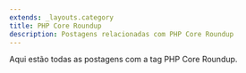 ```yaml
---
extends: _layouts.category
title: PHP Core Roundup
description: Postagens relacionadas com PHP Core Roundup
---
```


Aqui estão todas as postagens com a tag PHP Core Roundup.

